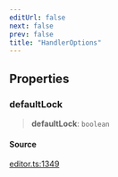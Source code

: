 ```yaml
---
editUrl: false
next: false
prev: false
title: "HandlerOptions"
---
```


## Properties

### defaultLock

> **defaultLock**: `boolean`

#### Source

[editor.ts:1349](https://github.com/dgmjs/dgmjs/blob/main/packages/core/src/editor.ts#L1349)
